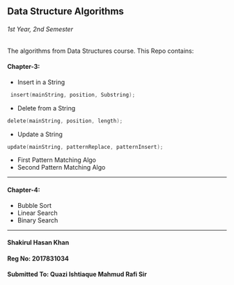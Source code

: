 ## Data Structure Algorithms
###### 1st Year, 2nd Semester

The algorithms from Data Structures course. This Repo contains:

#### Chapter-3:
* Insert in a String
```c
 insert(mainString, position, Substring);
```
* Delete from a String
```c
delete(mainString, position, length);
```
* Update a String
```c
update(mainString, patternReplace, patternInsert);
```
* First Pattern Matching Algo
* Second Pattern Matching Algo
***
#### Chapter-4:
* Bubble Sort
* Linear Search
* Binary Search
***



#### Shakirul Hasan Khan
#### Reg No: 2017831034
#### Submitted To: Quazi Ishtiaque Mahmud Rafi Sir
